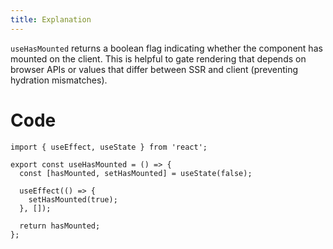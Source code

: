 ```yaml
---
title: Explanation
---
```


`useHasMounted` returns a boolean flag indicating whether the component has mounted on the client. This is helpful to gate rendering that depends on browser APIs or values that differ between SSR and client (preventing hydration mismatches).

# Code

```tsx
import { useEffect, useState } from 'react';

export const useHasMounted = () => {
  const [hasMounted, setHasMounted] = useState(false);

  useEffect(() => {
    setHasMounted(true);
  }, []);

  return hasMounted;
};
```
